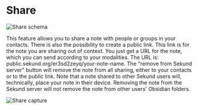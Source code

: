 # Share

![Share schema](/img/share-schema.svg)

This feature allows you to share a note with people or groups in your contacts. There is also the possibility to create a public link. This link is for the note you are sharing out of context. You just get a URL for the note, which you can send according to your modalities. The URL is: public.sekund.org/er3sd2zeyq/your-note-name.
The "remove from Sekund server" button will remove the note from all sharing, either to your contacts or to the public link. Note that a note shared to other Sekund users will, technically, place your note in their device. Removing the note from the Sekund server will not remove the note from other users' Obsidian folders.

![Share capture](/img/share-capture.svg)
